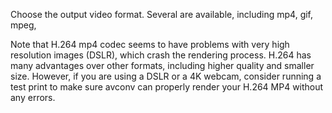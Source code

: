 Choose the output video format.  Several are available, including mp4, gif, mpeg,

Note that H.264 mp4 codec seems to have problems with very high resolution images (DSLR), which crash the rendering process.  H.264 has many advantages over other formats, including higher quality and smaller size.  However, if you are using a DSLR or a 4K webcam, consider running a test print to make sure avconv can properly render your H.264 MP4 without any errors.
